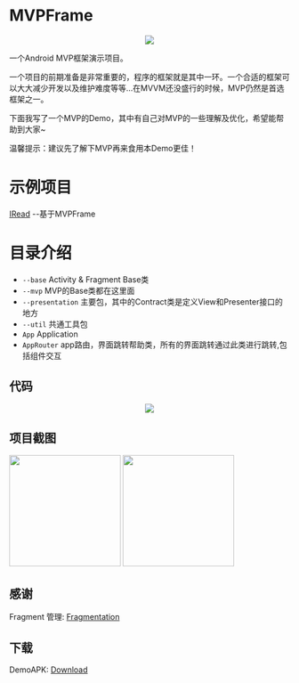 # MVPFrame

<div align=center>
<img src="https://raw.githubusercontent.com/Lrony/MVPFrame/master/images/MVP.png?raw=true">
</div>

一个Android MVP框架演示项目。

一个项目的前期准备是非常重要的，程序的框架就是其中一环。一个合适的框架可以大大减少开发以及维护难度等等...在MVVM还没盛行的时候，MVP仍然是首选框架之一。

下面我写了一个MVP的Demo，其中有自己对MVP的一些理解及优化，希望能帮助到大家~

温馨提示：建议先了解下MVP再来食用本Demo更佳！

# 示例项目
[IRead](https://github.com/Lrony/IRead) --基于MVPFrame

# 目录介绍

- `--base` Activity & Fragment Base类
- `--mvp` MVP的Base类都在这里面
- `--presentation` 主要包，其中的Contract类是定义View和Presenter接口的地方
- `--util` 共通工具包
- `App` Application
- `AppRouter` app路由，界面跳转帮助类，所有的界面跳转通过此类进行跳转,包括组件交互

## 代码

<div align=center>
<img src="https://raw.githubusercontent.com/Lrony/MVPFrame/master/images/CODE.png?raw=true">
</div>

## 项目截图

<img src="https://raw.githubusercontent.com/Lrony/MVPFrame/master/images/Screenshot_0.png?raw=true" width="200"> <img src="https://raw.githubusercontent.com/Lrony/MVPFrame/master/images/Screenshot_1.png?raw=true" width="200">

## 感谢

Fragment 管理: [Fragmentation](https://github.com/YoKeyword/Fragmentation)

## 下载

DemoAPK: [Download](https://github.com/Lrony/MVPFrame/blob/master/app-debug.apk?raw=true)
